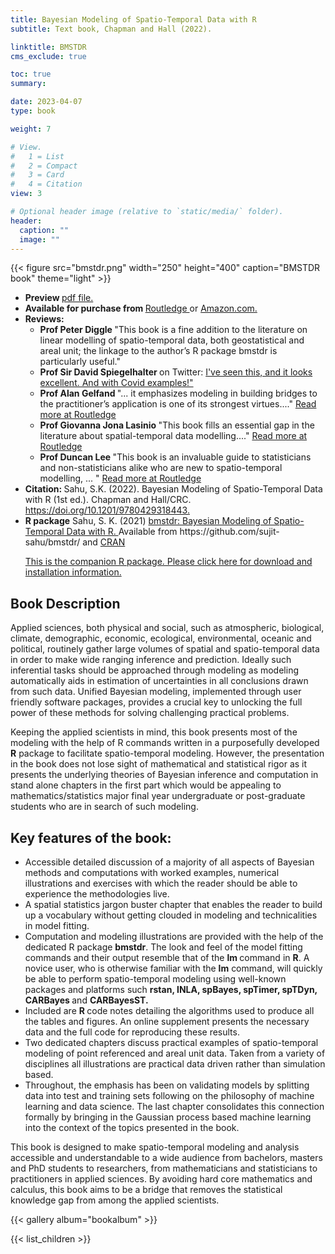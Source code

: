 ```yaml
---
title: Bayesian Modeling of Spatio-Temporal Data with R
subtitle: Text book, Chapman and Hall (2022).   

linktitle: BMSTDR
cms_exclude: true

toc: true
summary: 

date: 2023-04-07
type: book

weight: 7

# View.
#   1 = List
#   2 = Compact
#   3 = Card
#   4 = Citation
view: 3

# Optional header image (relative to `static/media/` folder).
header:
  caption: ""
  image: ""
---
```


{{< figure src="bmstdr.png" width="250" height="400" caption="BMSTDR book" theme="light" >}}

<ul>  
<li> <b> Preview </b> <a href="https://www.soton.ac.uk/~sks/bmbook/preview.pdf"> pdf file. </a>  

<li> <b> Available for purchase from </b>  <a href="https://www.routledge.com/Bayesian-Modeling-of-Spatio-Temporal-Data-with-R/Sahu/p/book/9780367277987">  Routledge </a> or <a href="https://www.amazon.com/Bayesian-Modeling-Spatio-Temporal-Interdisciplinary-Statistics-ebook/dp/B09PNML5F7/ref=sr_1_1?crid=2KJTUFWQQRVSO&keywords=bayesian+modeling+of+spatio-temporal+data+with+r&qid=1643222390&sprefix=Bayesian+modeling+of+spatio-%2Caps%2C126&sr=8-1"> Amazon.com.</a> 

<li> <b> Reviews: </b>
<ul>

<li> <b> Prof Peter Diggle </b>  "This book is a fine addition to the literature on linear modelling of spatio-temporal data, both geostatistical and areal unit; the linkage to the author’s R package bmstdr is particularly useful."

<li> <b> Prof Sir David Spiegelhalter </b> on Twitter:  <a href="https://twitter.com/d_spiegel/status/1494272959506264068"> I've seen this, and it looks excellent. And with Covid examples!" </a> 

<li> <b> Prof Alan Gelfand </b> "... it emphasizes modeling in building bridges to the practitioner’s application is one of its strongest virtues...." 
<a href="https://www.routledge.com/Bayesian-Modeling-of-Spatio-Temporal-Data-with-R/Sahu/p/book/9780367277987"> Read more at Routledge </a> 

<li>  <b> Prof Giovanna Jona Lasinio </b> "This book fills an essential gap in the literature about spatial-temporal data modelling...."
<a href="https://www.routledge.com/Bayesian-Modeling-of-Spatio-Temporal-Data-with-R/Sahu/p/book/9780367277987"> Read more at Routledge </a> 

<li>  <b> Prof Duncan Lee </b> "This book is an invaluable guide to statisticians and non-statisticians alike who are new to spatio-temporal modelling, ... " 
<a href="https://www.routledge.com/Bayesian-Modeling-of-Spatio-Temporal-Data-with-R/Sahu/p/book/9780367277987"> Read more at Routledge </a> 
</ul> 

  <li> <b> Citation: </b> 
  Sahu, S.K. (2022). Bayesian Modeling of Spatio-Temporal Data with R (1st ed.). Chapman and Hall/CRC. <a href="https://doi.org/10.1201/9780429318443">  https://doi.org/10.1201/9780429318443. </a>
  <br>
<li> <b> R package</b> Sahu, S. K.  (2021) <a href="/bmbook/bmstdr-vig_version.html"> bmstdr: Bayesian Modeling of Spatio-Temporal Data with R. </a>
Available from https://github.com/sujit-sahu/bmstdr/ and <a href="https://CRAN.R-project.org/package=bmstdr"> CRAN </a>
<p>
   <a href="/#bmstdr"> This is the companion R package. Please click here for download and installation information. </a>
</ul>  

<h2> Book Description </h2>

Applied sciences, both physical and social,  such as atmospheric, biological, climate, demographic, economic, ecological, environmental, oceanic and political,  routinely gather large volumes of spatial and spatio-temporal data in order to make wide ranging inference and prediction. Ideally such   inferential tasks should be  approached through modeling as modeling automatically aids in estimation of uncertainties in all conclusions drawn from such data. Unified Bayesian modeling, implemented through user friendly software packages, provides a crucial key to unlocking the full power of these methods for solving challenging practical problems. 
<p> 
Keeping the applied scientists  in mind, this book presents most of the modeling with the help of R commands written in a purposefully developed <b> R</b> package to  facilitate spatio-temporal modeling. However, the presentation in the book does not lose sight of mathematical and statistical rigor as it presents the underlying theories of Bayesian inference and computation in stand alone chapters in the first part which would be appealing to  mathematics/statistics major final year undergraduate or post-graduate students who are in search of such modeling.

<h2>  Key features of the book: </h2>



<ul>
<li> Accessible detailed discussion of a majority of all aspects of Bayesian methods and computations with worked examples, numerical illustrations and exercises with which the reader should be able to experience the methodologies live.
</li> 
<li> A spatial statistics jargon buster chapter that enables the reader to build up a vocabulary without getting clouded in modeling and technicalities in model fitting.
</li>
<li> Computation and modeling illustrations are provided with the help of the dedicated R package <b> bmstdr</b>. The look and feel of the model fitting commands and their output resemble that of the <b> lm </b> command in <b> R</b>. A novice user, who is  otherwise familiar with the <b> lm</b> command, will quickly be able to perform spatio-temporal modeling using well-known packages and platforms such <b> rstan, INLA, spBayes, spTimer, spTDyn, CARBayes </b> and  <b> CARBayesST. </b>
  </li>
  
<li> Included are <b> R </b> code notes detailing the algorithms used to produce all the tables and figures. An online supplement presents the necessary data and the full code for reproducing these results.
  </li>
<li> Two dedicated chapters discuss practical examples  of spatio-temporal modeling of point referenced and areal unit data. Taken from a variety of disciplines all illustrations are practical data driven rather than simulation based. 
  </li>
<li> Throughout, the emphasis has been on validating models by splitting data into test and training sets following on the philosophy of machine learning and data science. The last chapter consolidates this connection formally by bringing in the Gaussian process based machine learning into the context of the topics  presented in the book.   
  </li>
</ul>

<p>
This book is designed to make spatio-temporal modeling and analysis accessible and understandable to a wide audience from bachelors, masters and PhD students to researchers, from mathematicians and statisticians to practitioners in applied sciences.
By avoiding hard core mathematics and calculus, this book aims to be a bridge that removes the statistical knowledge gap from among the applied scientists. 
</p>

<!-- Here is a: 
  <a href="https://www.sujitsahu.com/bmbook/9780429318443_webpdf.pdf"> web pdf version of the book. </a>  -->



{{< gallery album="bookalbum" >}}

{{< list_children >}} 
